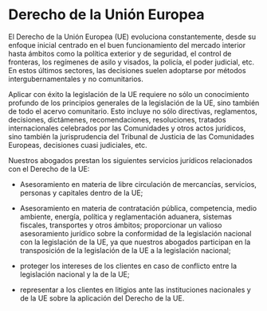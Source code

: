 # Derecho de la Unión Europea

El Derecho de la Unión Europea (UE) evoluciona constantemente, desde su enfoque inicial centrado en el buen funcionamiento del mercado interior hasta ámbitos como la política exterior y de seguridad, el control de fronteras, los regímenes de asilo y visados, la policía, el poder judicial, etc. En estos últimos sectores, las decisiones suelen adoptarse por métodos intergubernamentales y no comunitarios.

Aplicar con éxito la legislación de la UE requiere no sólo un conocimiento profundo de los principios generales de la legislación de la UE, sino también de todo el acervo comunitario. Esto incluye no sólo directivas, reglamentos, decisiones, dictámenes, recomendaciones, resoluciones, tratados internacionales celebrados por las Comunidades y otros actos jurídicos, sino también la jurisprudencia del Tribunal de Justicia de las Comunidades Europeas, decisiones cuasi judiciales, etc.

Nuestros abogados prestan los siguientes servicios jurídicos relacionados con el Derecho de la UE:

- Asesoramiento en materia de libre circulación de mercancías, servicios, personas y capitales dentro de la UE;

- Asesoramiento en materia de contratación pública, competencia, medio ambiente, energía, política y reglamentación aduanera, sistemas fiscales, transportes y otros ámbitos;
proporcionar un valioso asesoramiento jurídico sobre la conformidad de la legislación nacional con la legislación de la UE, ya que nuestros abogados participan en la transposición de la legislación de la UE a la legislación nacional;

- proteger los intereses de los clientes en caso de conflicto entre la legislación nacional y la de la UE;

- representar a los clientes en litigios ante las instituciones nacionales y de la UE sobre la aplicación del Derecho de la UE.
